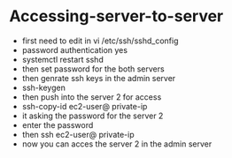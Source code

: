 # Accessing-server-to-server


- first need to edit in vi /etc/ssh/sshd_config
- password authentication yes
- systemctl restart sshd
- then set password for the both servers
- then genrate ssh keys in the admin server
- ssh-keygen
- then push into the server 2 for access
- ssh-copy-id ec2-user@ private-ip 
- it asking the password for the server 2
- enter the password 
- then ssh ec2-user@ private-ip 
- now you can acces the server 2 in the admin server
